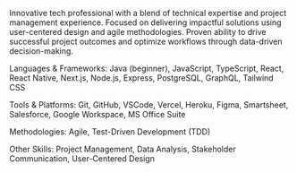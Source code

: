 <!---
kstefanelli/kstefanelli is a ✨ special ✨ repository because its `README.md` (this file) appears on your GitHub profile.
You can click the Preview link to take a look at your changes.
--->

Innovative tech professional with a blend of technical expertise and project management experience. Focused on delivering impactful solutions using user-centered design and agile methodologies. Proven ability to drive successful project outcomes and optimize workflows through data-driven decision-making.

Languages & Frameworks: Java (beginner), JavaScript, TypeScript, React, React Native, Next.js, Node.js, Express, PostgreSQL, GraphQL, Tailwind CSS

Tools & Platforms: Git, GitHub, VSCode, Vercel, Heroku, Figma, Smartsheet, Salesforce, Google Workspace, MS Office Suite 

Methodologies: Agile, Test-Driven Development (TDD)

Other Skills: Project Management, Data Analysis, Stakeholder Communication, User-Centered Design
